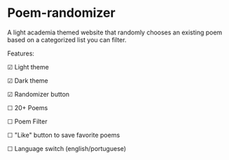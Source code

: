 # Poem-randomizer
A light academia themed website that randomly chooses an existing poem based on a categorized list you can filter.


Features:

☑ Light theme

☑ Dark theme

☑ Randomizer button

☐ 20+ Poems

☐ Poem Filter

☐ "Like" button to save favorite poems

☐ Language switch (english/portuguese)
